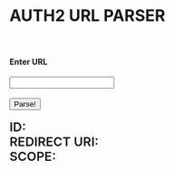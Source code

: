 <!DOCTYPE html>
<html>
<body>
    <div>
        <div>
            <div>
                <div>
                    <div>
                        <h1>AUTH2 URL PARSER</h1>
                    </div>
                </div>
            </div>
            <div class="container">
                <form>
                    <br />
                    <h4>
                        Enter URL
                    </h4>
                    <input id="url" class="inp" name="url" type="url" width="100%" />
                    <br />
                    <br />
                    <button ripple>
                        Parse!
                    </button>
                    <br />
                    <br />
                    <div style="font-weight: 600; font-size: 22px;">
                        ID: <id></id><br />
                        REDIRECT URI: <redirect_uri></redirect_uri><br />
                        SCOPE: <scope></scope>
                    </div>
                </form>
            </div>
        </div>
    </div>
</body>

</html>

<script>
    window.onload = () => {
        var params = new URLSearchParams(window.location.search);
        var url = decodeURI(params.get("url"));

        if (params.get("url") !== null) {
            var oauthParams = new URLSearchParams(new URL(url).search);

            document.querySelector("#url").value = url;

            if (url.includes("https://discord.com/api/oauth2/authorize") || url.includes("https://discord.com/oauth2/authorize")) {
                if (oauthParams.has("client_id") && oauthParams.has("redirect_uri") && oauthParams.has("scope")) {
                    document.querySelector("id").innerText = oauthParams.get("client_id");
                    document.querySelector("redirect_uri").innerHTML = `<a href="${decodeURI(oauthParams.get("redirect_uri"))}">` + decodeURI(oauthParams.get("redirect_uri")) + "</a>";
                    document.querySelector("scope").innerHTML = decodeURI(oauthParams.get("scope")).split(" ").join(", ");
                }
            }
        }
    };
</script>